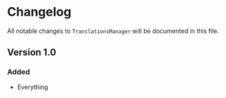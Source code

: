 # Changelog

All notable changes to `TranslationsManager` will be documented in this file.

## Version 1.0

### Added
- Everything
